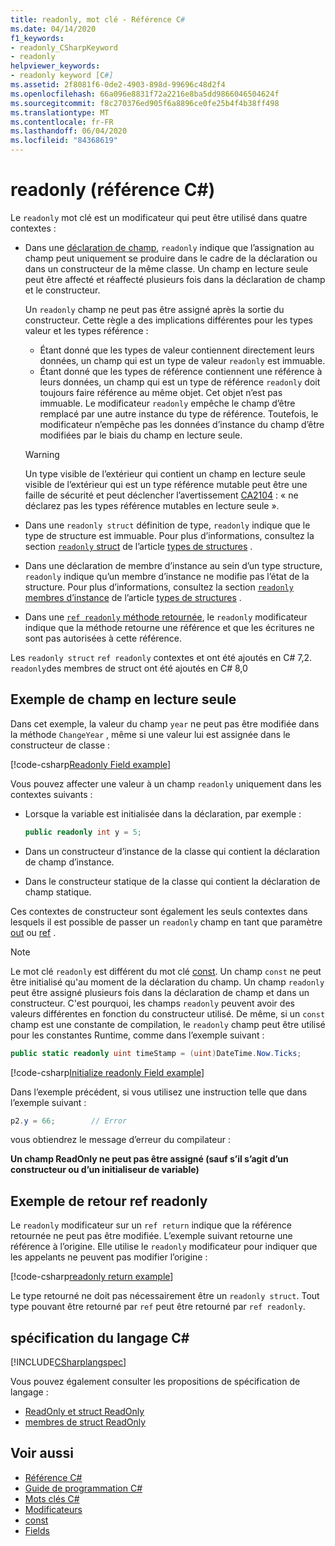 ```yaml
---
title: readonly, mot clé - Référence C#
ms.date: 04/14/2020
f1_keywords:
- readonly_CSharpKeyword
- readonly
helpviewer_keywords:
- readonly keyword [C#]
ms.assetid: 2f8081f6-0de2-4903-898d-99696c48d2f4
ms.openlocfilehash: 66a096e8831f72a2216e8ba5dd9866046504624f
ms.sourcegitcommit: f8c270376ed905f6a8896ce0fe25b4f4b38ff498
ms.translationtype: MT
ms.contentlocale: fr-FR
ms.lasthandoff: 06/04/2020
ms.locfileid: "84368619"
---
```

# <a name="readonly-c-reference"></a>readonly (référence C#)

Le `readonly` mot clé est un modificateur qui peut être utilisé dans quatre contextes :

- Dans une [déclaration de champ](#readonly-field-example), `readonly` indique que l’assignation au champ peut uniquement se produire dans le cadre de la déclaration ou dans un constructeur de la même classe. Un champ en lecture seule peut être affecté et réaffecté plusieurs fois dans la déclaration de champ et le constructeur.
  
  Un `readonly` champ ne peut pas être assigné après la sortie du constructeur. Cette règle a des implications différentes pour les types valeur et les types référence :
  
  - Étant donné que les types de valeur contiennent directement leurs données, un champ qui est un type de valeur `readonly` est immuable.
  - Étant donné que les types de référence contiennent une référence à leurs données, un champ qui est un type de référence `readonly` doit toujours faire référence au même objet. Cet objet n’est pas immuable. Le modificateur `readonly` empêche le champ d’être remplacé par une autre instance du type de référence. Toutefois, le modificateur n’empêche pas les données d’instance du champ d’être modifiées par le biais du champ en lecture seule.

  > [!WARNING]
  > Un type visible de l’extérieur qui contient un champ en lecture seule visible de l’extérieur qui est un type référence mutable peut être une faille de sécurité et peut déclencher l’avertissement [CA2104](/visualstudio/code-quality/ca2104) : « ne déclarez pas les types référence mutables en lecture seule ».

- Dans une `readonly struct` définition de type, `readonly` indique que le type de structure est immuable. Pour plus d’informations, consultez la section [ `readonly` struct](../builtin-types/struct.md#readonly-struct) de l’article [types de structures](../builtin-types/struct.md) .
- Dans une déclaration de membre d’instance au sein d’un type structure, `readonly` indique qu’un membre d’instance ne modifie pas l’état de la structure. Pour plus d’informations, consultez la section [ `readonly` membres d’instance](../builtin-types/struct.md#readonly-instance-members) de l’article [types de structures](../builtin-types/struct.md) .
- Dans une [ `ref readonly` méthode retournée](#ref-readonly-return-example), le `readonly` modificateur indique que la méthode retourne une référence et que les écritures ne sont pas autorisées à cette référence.

Les `readonly struct` `ref readonly` contextes et ont été ajoutés en C# 7,2. `readonly`des membres de struct ont été ajoutés en C# 8,0

## <a name="readonly-field-example"></a>Exemple de champ en lecture seule

Dans cet exemple, la valeur du champ `year` ne peut pas être modifiée dans la méthode `ChangeYear` , même si une valeur lui est assignée dans le constructeur de classe :

[!code-csharp[Readonly Field example](snippets/ReadonlyKeywordExamples.cs#ReadonlyField)]

Vous pouvez affecter une valeur à un champ `readonly` uniquement dans les contextes suivants :

- Lorsque la variable est initialisée dans la déclaration, par exemple :

  ```csharp
  public readonly int y = 5;
  ```

- Dans un constructeur d’instance de la classe qui contient la déclaration de champ d’instance.
- Dans le constructeur statique de la classe qui contient la déclaration de champ statique.

Ces contextes de constructeur sont également les seuls contextes dans lesquels il est possible de passer un `readonly` champ en tant que paramètre [out](out-parameter-modifier.md) ou [ref](ref.md) .

> [!NOTE]
> Le mot clé `readonly` est différent du mot clé [const](const.md). Un champ `const` ne peut être initialisé qu'au moment de la déclaration du champ. Un champ `readonly` peut être assigné plusieurs fois dans la déclaration de champ et dans un constructeur. C'est pourquoi, les champs `readonly` peuvent avoir des valeurs différentes en fonction du constructeur utilisé. De même, si un `const` champ est une constante de compilation, le `readonly` champ peut être utilisé pour les constantes Runtime, comme dans l’exemple suivant :
>
> ```csharp
> public static readonly uint timeStamp = (uint)DateTime.Now.Ticks;
> ```

[!code-csharp[Initialize readonly Field example](snippets/ReadonlyKeywordExamples.cs#InitReadonlyField)]

Dans l’exemple précédent, si vous utilisez une instruction telle que dans l’exemple suivant :

```csharp
p2.y = 66;        // Error
```

vous obtiendrez le message d’erreur du compilateur :

**Un champ ReadOnly ne peut pas être assigné (sauf s’il s’agit d’un constructeur ou d’un initialiseur de variable)**

## <a name="ref-readonly-return-example"></a>Exemple de retour ref readonly

Le `readonly` modificateur sur un `ref return` indique que la référence retournée ne peut pas être modifiée. L’exemple suivant retourne une référence à l’origine. Elle utilise le `readonly` modificateur pour indiquer que les appelants ne peuvent pas modifier l’origine :

[!code-csharp[readonly return example](snippets/ReadonlyKeywordExamples.cs#ReadonlyReturn)]

Le type retourné ne doit pas nécessairement être un `readonly struct`. Tout type pouvant être retourné par `ref` peut être retourné par `ref readonly`.

## <a name="c-language-specification"></a>spécification du langage C#

[!INCLUDE[CSharplangspec](~/includes/csharplangspec-md.md)]

Vous pouvez également consulter les propositions de spécification de langage :

- [ReadOnly et struct ReadOnly](~/_csharplang/proposals/csharp-7.2/readonly-ref.md)
- [membres de struct ReadOnly](~/_csharplang/proposals/csharp-8.0/readonly-instance-members.md)

## <a name="see-also"></a>Voir aussi

- [Référence C#](../index.md)
- [Guide de programmation C#](../../programming-guide/index.md)
- [Mots clés C#](index.md)
- [Modificateurs](index.md)
- [const](const.md)
- [Fields](../../programming-guide/classes-and-structs/fields.md)
